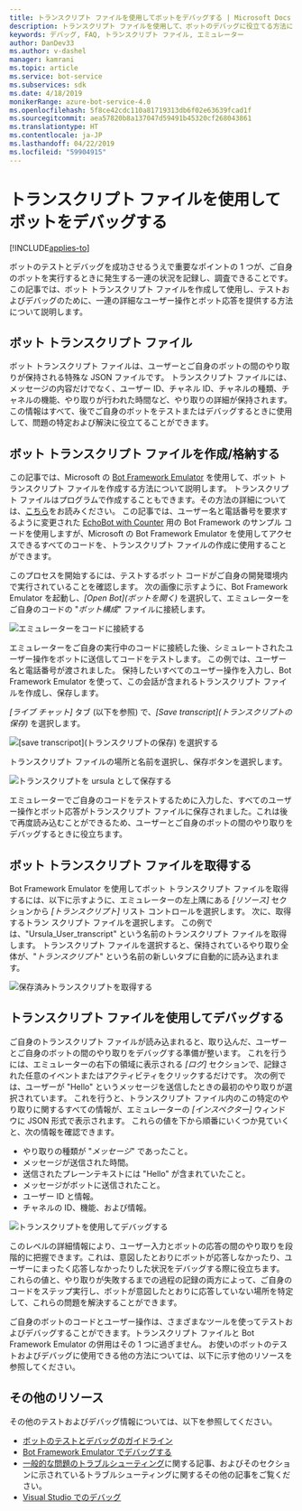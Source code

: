 ```yaml
---
title: トランスクリプト ファイルを使用してボットをデバッグする | Microsoft Docs
description: トランスクリプト ファイルを使用して、ボットのデバッグに役立てる方法について説明します。
keywords: デバッグ, FAQ, トランスクリプト ファイル, エミュレーター
author: DanDev33
ms.author: v-dashel
manager: kamrani
ms.topic: article
ms.service: bot-service
ms.subservices: sdk
ms.date: 4/18/2019
monikerRange: azure-bot-service-4.0
ms.openlocfilehash: 5f8ce42cdc110a81719313db6f02e63639fcad1f
ms.sourcegitcommit: aea57820b8a137047d59491b45320cf268043861
ms.translationtype: HT
ms.contentlocale: ja-JP
ms.lasthandoff: 04/22/2019
ms.locfileid: "59904915"
---
```

# <a name="debug-your-bot-using-transcript-files"></a>トランスクリプト ファイルを使用してボットをデバッグする

[!INCLUDE[applies-to](../includes/applies-to.md)]

ボットのテストとデバッグを成功させるうえで重要なポイントの 1 つが、ご自身のボットを実行するときに発生する一連の状況を記録し、調査できることです。 この記事では、ボット トランスクリプト ファイルを作成して使用し、テストおよびデバッグのために、一連の詳細なユーザー操作とボット応答を提供する方法について説明します。

## <a name="the-bot-transcript-file"></a>ボット トランスクリプト ファイル
ボット トランスクリプト ファイルは、ユーザーとご自身のボットの間のやり取りが保持される特殊な JSON ファイルです。 トランスクリプト ファイルには、メッセージの内容だけでなく、ユーザー ID、チャネル ID、チャネルの種類、チャネルの機能、やり取りが行われた時間など、やり取りの詳細が保持されます。この情報はすべて、後でご自身のボットをテストまたはデバッグするときに使用して、問題の特定および解決に役立てることができます。 

## <a name="creatingstoring-a-bot-transcript-file"></a>ボット トランスクリプト ファイルを作成/格納する
この記事では、Microsoft の [Bot Framework Emulator](https://github.com/Microsoft/BotFramework-Emulator) を使用して、ボット トランスクリプト ファイルを作成する方法について説明します。 トランスクリプト ファイルはプログラムで作成することもできます。その方法の詳細については、[こちら](./bot-builder-howto-v4-storage.md#blob-transcript-storage)をお読みください。 この記事では、ユーザー名と電話番号を要求するように変更された [EchoBot with Counter](https://aka.ms/EchoBot-With-Counter) 用の Bot Framework のサンプル コードを使用しますが、Microsoft の Bot Framework Emulator を使用してアクセスできるすべてのコードを、トランスクリプト ファイルの作成に使用することができます。

このプロセスを開始するには、テストするボット コードがご自身の開発環境内で実行されていることを確認します。 次の画像に示すように、Bot Framework Emulator を起動し、_[Open Bot]\(ボットを開く\)_ を選択して、エミュレーターをご自身のコードの "_ボット構成_" ファイルに接続します。

![エミュレーターをコードに接続する](./media/emulator_open_bot_configuration.png)

エミュレーターをご自身の実行中のコードに接続した後、シミュレートされたユーザー操作をボットに送信してコードをテストします。 この例では、ユーザー名と電話番号が渡されました。 保持したいすべてのユーザー操作を入力し、Bot Framework Emulator を使って、この会話が含まれるトランスクリプト ファイルを作成し、保存します。 

_[ライブ チャット]_ タブ (以下を参照) で、_[Save transcript]\(トランスクリプトの保存\)_ を選択します。 

![[save transcripot]\(トランスクリプトの保存\) を選択する](./media/emulator_transcript_save.png)

トランスクリプト ファイルの場所と名前を選択し、保存ボタンを選択します。

![トランスクリプトを ursula として保存する](./media/emulator_transcript_saveas_ursula.png)

エミュレーターでご自身のコードをテストするために入力した、すべてのユーザー操作とボット応答がトランスクリプト ファイルに保存されました。これは後で再度読み込むことができるため、ユーザーとご自身のボットの間のやり取りをデバッグするときに役立ちます。

## <a name="retrieving-a-bot-transcript-file"></a>ボット トランスクリプト ファイルを取得する
Bot Framework Emulator を使用してボット トランスクリプト ファイルを取得するには、以下に示すように、エミュレーターの左上隅にある _[リソース]_ セクションから _[トランスクリプト]_ リスト コントロールを選択します。 次に、取得するトラン スクリプト ファイルを選択します。 この例では、"Ursula_User_transcript" という名前のトランスクリプト ファイルを取得します。 トランスクリプト ファイルを選択すると、保持されているやり取り全体が、"_トランスクリプト_" という名前の新しいタブに自動的に読み込まれます。

![保存済みトランスクリプトを取得する](./media/emulator_transcript_retrieve.png)

## <a name="debug-using-transcript-file"></a>トランスクリプト ファイルを使用してデバッグする
ご自身のトランスクリプト ファイルが読み込まれると、取り込んだ、ユーザーとご自身のボットの間のやり取りをデバッグする準備が整います。 これを行うには、エミュレーターの右下の領域に表示される _[ログ]_ セクションで、記録された任意のイベントまたはアクティビティをクリックするだけです。 次の例では、ユーザーが "Hello" というメッセージを送信したときの最初のやり取りが選択されています。 これを行うと、トランスクリプト ファイル内のこの特定のやり取りに関するすべての情報が、エミュレーターの _[インスペクター]_ ウィンドウに JSON 形式で表示されます。 これらの値を下から順番にいくつか見ていくと、次の情報を確認できます。
* やり取りの種類が "_メッセージ_" であったこと。
* メッセージが送信された時間。
* 送信されたプレーンテキストには "Hello" が含まれていたこと。
* メッセージがボットに送信されたこと。
* ユーザー ID と情報。
* チャネルの ID、機能、および情報。

![トランスクリプトを使用してデバッグする](./media/emulator_transcript_debug.png)

このレベルの詳細情報により、ユーザー入力とボットの応答の間のやり取りを段階的に把握できます。これは、意図したとおりにボットが応答しなかったり、ユーザーにまったく応答しなかったりした状況をデバッグする際に役立ちます。 これらの値と、やり取りが失敗するまでの過程の記録の両方によって、ご自身のコードをステップ実行し、ボットが意図したとおりに応答していない場所を特定して、これらの問題を解決することができます。

ご自身のボットのコードとユーザー操作は、さまざまなツールを使ってテストおよびデバッグすることができます。トランスクリプト ファイルと Bot Framework Emulator の併用はその 1 つに過ぎません。 お使いのボットのテストおよびデバッグに使用できる他の方法については、以下に示す他のリソースを参照してください。

## <a name="additional-resources"></a>その他のリソース

その他のテストおよびデバッグ情報については、以下を参照してください。

* [ボットのテストとデバッグのガイドライン](./bot-builder-testing-debugging.md)
* [Bot Framework Emulator でデバッグする](../bot-service-debug-emulator.md)
* [一般的な問題のトラブルシューティング](../bot-service-troubleshoot-bot-configuration.md)に関する記事、およびそのセクションに示されているトラブルシューティングに関するその他の記事をご覧ください。
* [Visual Studio でのデバッグ](https://docs.microsoft.com/en-us/visualstudio/debugger/index)
